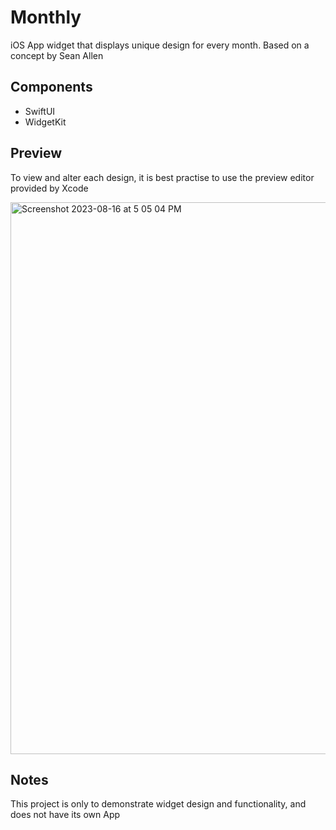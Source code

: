 # Monthly
iOS App widget that displays  unique design for every month. Based on a concept by Sean Allen

## Components
- SwiftUI
- WidgetKit

## Preview
To view and alter each design, it is best practise to use the preview editor provided by Xcode

<img width="883" alt="Screenshot 2023-08-16 at 5 05 04 PM" src="https://github.com/Taha-Chaudhry/monthly-widget/assets/46199675/1eaf3b37-63d9-4f41-ba38-5267c6e19294">


## Notes
This project is only to demonstrate widget design and functionality, and does not have its own App
